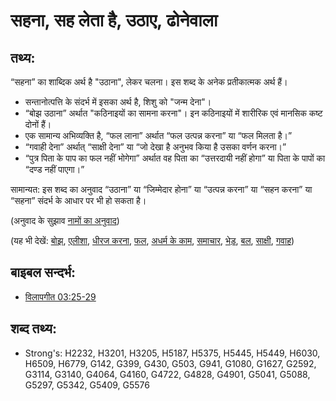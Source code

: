 # सहना, सह लेता है, उठाए, ढोनेवाला #

## तथ्य: ##

“सहना” का शाब्दिक अर्थ है "उठाना", लेकर चलना। इस शब्द के अनेक प्रतीकात्मक अर्थ हैं।

* सन्तानोत्पत्ति के संदर्भ में इसका अर्थ है, शिशु को "जन्म देना"।
* “बोझ उठाना” अर्थात "कठिनाइयों का सामना करना"। इन कठिनाइयों में शारीरिक एवं मानसिक कष्ट दोनों हैं। 
* एक सामान्य अभिव्यक्ति है, “फल लाना” अर्थात “फल उत्पन्न करना” या “फल मिलता है।”
* “गवाही देना” अर्थात् “साक्षी देना” या “जो देखा है अनुभव किया है उसका वर्णन करना।”
* “पुत्र पिता के पाप का फल नहीं भोगेगा” अर्थात वह पिता का “उत्तरदायी नहीं होगा” या पिता के पापों का “दण्ड नहीं पाएगा।”

सामान्यत: इस शब्द का अनुवाद “उठाना” या “जिम्मेदार होना” या “उत्पन्न करना” या “सहन करना” या “सहना” संदर्भ के आधार पर भी हो सकता है।

(अनुवाद के सुझाव [नामों का अनुवाद](rc://hi/ta/man/translate/translate-names))

(यह भी देखें: [बोझ](../other/burden.md), [एलीशा](../names/elisha.md), [धीरज करना](../other/endure.md), [फल](../other/fruit.md), [अधर्म के काम](../kt/iniquity.md), [समाचार](../other/report.md), [भेड़](../other/sheep.md), [बल](../other/strength.md), [साक्षी](../kt/testimony.md), [गवाह](../kt/witness.md))

## बाइबल सन्दर्भ: ##

* [विलापगीत 03:25-29](rc://hi/tn/help/lam/03/25)

## शब्द तथ्य: ##

* Strong's: H2232, H3201, H3205, H5187, H5375, H5445, H5449, H6030, H6509, H6779, G142, G399, G430, G503, G941, G1080, G1627, G2592, G3114, G3140, G4064, G4160, G4722, G4828, G4901, G5041, G5088, G5297, G5342, G5409, G5576
